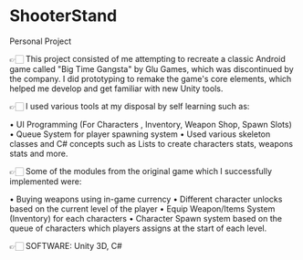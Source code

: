 # ShooterStand
Personal Project

👉🏻 This project consisted of me attempting to recreate a classic Android game called "Big Time Gangsta" by Glu Games, which was discontinued by the company. I did prototyping to remake the game's core elements, which helped me develop and get familiar with new Unity tools.

👉🏻 I used various tools at my disposal by self learning such as: 

• UI Programming (For Characters , Inventory, Weapon Shop, Spawn Slots)
• Queue System for player spawning system
• Used various skeleton classes and C# concepts such as Lists to create characters stats, weapons stats and more.

👉🏻 Some of the modules from the original game which I successfully implemented were:

• Buying weapons using in-game currency
• Different character unlocks based on the current level of the player
• Equip Weapon/Items System (Inventory) for each characters
• Character Spawn system based on the queue of characters which players assigns at the start of each level.

👉🏻 SOFTWARE: Unity 3D, C#
